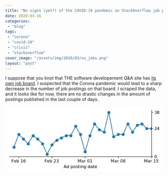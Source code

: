 ```yaml
---
title: "No signs (yet?) of the COVID-19 pandemic on StackOverflow job postings"
date: 2020-03-16
categories: 
 - "blog"
tags: 
 - "corona"
 - "covid-19"
 - "crisis"
 - "stackoverflow"
cover_image: "/assets/img/2020/03/so_jobs.png"
layout: "post"
---
```


I suppose that you knot that THE software developement Q&A site has [its own job board](https://stackoverflow.com/jobs). I suspected that the Corona pandemic would lead to a sharp decrease in the number of job postings on that board. I scraped the data, and it looks like for now, there are no drastic changes in the amount of postings published in the last couple of days.

![](/assets/img/2020/03/so_jobs.png)
